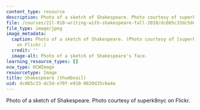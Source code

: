 ```yaml
---
content_type: resource
description: Photo of a sketch of Shakespeare. Photo courtesy of superk8nyc on Flickr.
file: /courses/21l-010-writing-with-shakespeare-fall-2010/dc065c33dc5de70fe9100820d35c6a4a_21l-010f10-th.jpg
file_type: image/jpeg
image_metadata:
  caption: Photo of a sketch of Shakespeare. (Photo courtesy of [superk8nyc](http://www.flickr.com/photos/superk8/623118257/)
    on Flickr.)
  credit: ''
  image-alt: Photo of a sketch of Shakespeare's face.
learning_resource_types: []
ocw_type: OCWImage
resourcetype: Image
title: Shakespeare (thumbnail)
uid: dc065c33-dc5d-e70f-e910-0820d35c6a4a
---
```

Photo of a sketch of Shakespeare. Photo courtesy of superk8nyc on Flickr.

